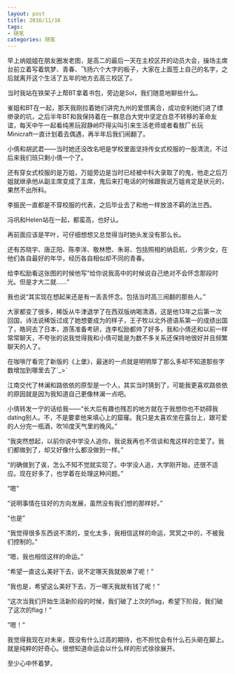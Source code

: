 ```yaml
---
layout: post
title: 2016/11/16
tags:
- 随笔
categories: 随笔
---
```

早上纳姐姐在朋友圈发老图，是高二的最后一天在主校区开的动员大会，操场主席台前立着写着筑梦、青春、飞扬六个大字的板子，大家在上面签上自己的名字，之后就离开这个生活了五年的地方去高三校区了。

当时我站在铁架子上帮BT拿着书包，旁边是Sol，我们随意地聊些什么。

雀姐和BT在一起，那天我刚拉着她们讲完九州的爱恨离合，成功安利她们进了缥缈录的坑，之后半年BT和我保持着在一群息白大党中坚定白息不转移的革命友谊，每天中午一起看纯黑玩寂静岭吓得尖叫引来生活老师或者看敖厂长玩Minicraft一直计划着去偶遇，再半年后我们闹翻了。

小倩和胡武君——当时她还没改名吧是学校里面坚持传女式校服的一股清流，不过后来我们班只剩小倩一个了。

还有穿女式校服的是万姐，万姐旁边是当时已经被中科大录取了的鬼，他走之后万姐就继承他从副主席变成了主席，鬼后来打电话的时候跟我说万姐肯定是状元的，果然不出所料。

李振民一直都是不穿校服的代表，之后毕业去了和他一样放浪不羁的法兰西。

冯巩和Helen站在一起，都蛮高，也好认。

再前面应该是芊叶，可仔细想想又总觉得当时她头发没有那么长。

还有苏晓宇、唐正阳、陈李洋、敬林懋、朱哥、包括照相的纳启航，少男少女，在他们各自最好的年华，经历各自相似却不同的青春。

给李松励看这张图的时候他写“给你说我高中的时候说自己绝对不会怀念那段时光。但是才大二就……”

我也说“其实现在想起来还是有一丢丢怀念。包括当时高三闹翻的那些人。”

大家都变了很多，稀饭从牛津退学了在西双版纳喝清酒，这是他13年之后第一次回国，诗法说稀饭过成了她想要成为的样子，王子牧以北外德语系第一的成绩出国了，皓珂去了日本，游荡准备考研，连李松励都帅了好多，我和小倩还和以前一样常常聊天，不夸张的说我觉得我和小倩可能是为数不多关系还保持地很好并且频繁聊天的人了。

在咖啡厅看完了新版的《上堡》，最迷的一点就是明明厚了那么多却不知道那些字数增加到哪里去了ˊ_&gt;ˋ

江南交代了林澜和路依依的原型是一个人，其实当时猜到了，可能我更喜欢路依依的原因就是因为我知道自己更像林澜一点吧。

小倩转发一宁的话给我——“长大后有趣也残忍的地方就在于我想你也不妨碍我dating别人。不，不是要拿他来填心上的窟窿。我只是太喜欢坐在露台上，跟可爱的人分完一瓶酒，吹16度天气里的晚风。”

“我突然想起，以前你说中学没人追你，我说我再也不信谈和鬼这样的恋爱了。我们都做到了，却又好像什么都没做到一样。”

“的确做到了诶，怎么不知不觉就实现了。中学没人追，大学刚开始，还很不适应。现在好多了，也学着在处理这种问题。”

“嗯”

“说明事情在往好的方向发展，虽然没有我们想的那样好。”

“也是”

“我觉得很多东西说不清的，变化太多，我相信这样的命运，冥冥之中的，不被我们控制的。”

“嗯，我也相信这样的命运。”

“希望一直这么美好下去，说不定哪天我就脱单了呢！”

“我也是，希望这么美好下去，万一哪天我就有钱了呢！”

“这次当我们开始生活新阶段的时候，我们破了上次的flag，希望下阶段，我们破了这次的flag！”

“嗯！”

我觉得我现在对未来，既没有什么过高的期待，也不担忧会有什么石头砸在脚上。就是纯粹的好奇心。很想知道命运会以什么样的形式徐徐展开。

至少心中怀着梦。